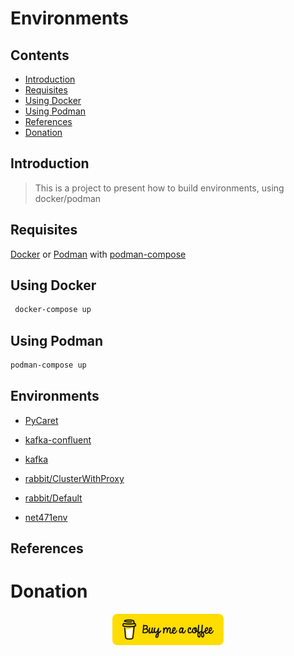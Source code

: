 # Environments 

## Contents
- [Introduction](#introduction)
- [Requisites](#Requisites)
- [Using Docker](#using-Docker)
- [Using Podman](#using-Podman)
- [References](#references)
- [Donation](#Donation)

## Introduction
> This is a project to present how to build environments, using docker/podman

## Requisites
  [Docker](https://www.docker.com/get-started/)  or  [Podman](https://podman.io/getting-started/) with [podman-compose](https://github.com/containers/podman-compose)
  
  
  
  
## Using Docker

```BASH
 docker-compose up
```

## Using Podman

```BASH
podman-compose up
```

## Environments



 - [PyCaret](./PyCaret)

 - [kafka-confluent](./kafka-confluent)

 - [kafka](./kafka)

 - [rabbit/ClusterWithProxy](./rabbit/ClusterWithProxy)

 - [rabbit/Default](./rabbit/Default)



 - [net471env](./net471env)

## References

# Donation

<p align="center">
        <a href ="https://www.buymeacoffee.com/MMillerD">
         <img src="https://raw.githubusercontent.com/millerscout/millerscout/main/Donation.png" alt="Buy me a coffee" style="max-width:100%;height: 50px">
     </a>
</p>
